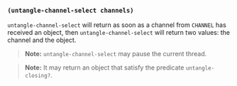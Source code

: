 
### `(untangle-channel-select channels)`

`untangle-channel-select` will return as soon as a channel from
`CHANNEL` has received an object, then `untangle-channel-select` will
return two values: the channel and the object.

> **Note:** `untangle-channel-select` may pause the current thread.

> **Note:** It may return an object that satisfy the predicate
> `untangle-closing?`.
